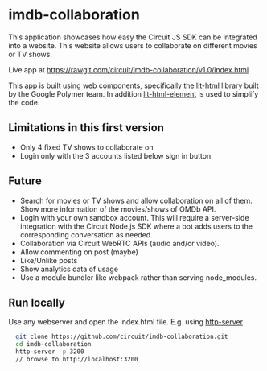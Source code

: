 # imdb-collaboration

This application showcases how easy the Circuit JS SDK can be integrated into a website. This website allows users to collaborate on different movies or TV shows.

Live app at https://rawgit.com/circuit/imdb-collaboration/v1.0/index.html

This app is built using web components, specifically the [lit-html](https://github.com/PolymerLabs/lit-html) library built by the Google Polymer team. In addition [lit-html-element](https://github.com/kenchris/lit-element) is used to simplify the code.

## Limitations in this first version
* Only 4 fixed TV shows to collaborate on
* Login only with the 3 accounts listed below sign in button

## Future
* Search for movies or TV shows and allow collaboration on all of them. Show more information of the movies/shows of OMDb API.
* Login with your own sandbox account. This will require a server-side integration with the Circuit Node.js SDK where a bot adds users to the corresponding conversation as needed.
* Collaboration via Circuit WebRTC APIs (audio and/or video).
* Allow commenting on post (maybe)
* Like/Unlike posts
* Show analytics data of usage
* Use a module bundler like webpack rather than serving node_modules.

## Run locally
Use any webserver and open the index.html file. E.g. using [http-server](https://www.npmjs.com/package/http-server)
```bash
  git clone https://github.com/circuit/imdb-collaboration.git
  cd imdb-collaboration
  http-server -p 3200
  // browse to http://localhost:3200
```
